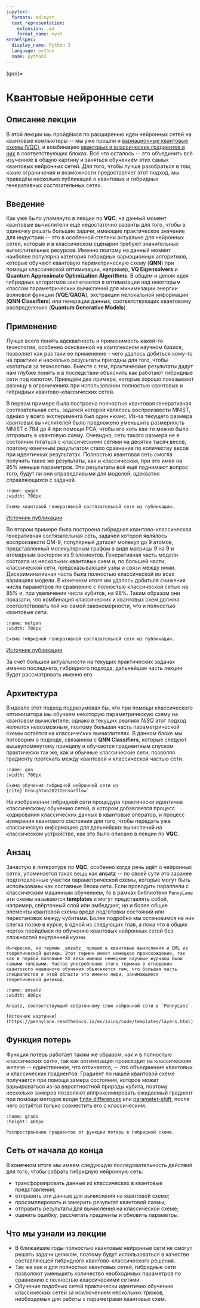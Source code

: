 ```yaml
---
jupytext:
  formats: md:myst
  text_representation:
    extension: .md
    format_name: myst
kernelspec:
  display_name: Python 3
  language: python
  name: python3
---
```


(qnn)=

# Квантовые нейронные сети

## Описание лекции

В этой лекции мы пройдёмся по расширению идеи нейронных сетей на квантовые компьютеры -- мы уже прошли и [вариационные квантовые схемы (VQC)](../vqcblock/vqc.html), и комбинацию [квантовых и классических градиентов в них](../gradsblock/gradsintro.html) в соответствующих блоках. Всё что осталось -- это объединить всё изученное в общую картину и заняться обучением этих самых квантовых нейронных сетей. Для того, чтобы лучше разобраться в том, какие ограничения и возможности предоставляет этот подход, мы приведём несколько публикаций о квантовых и гибридных генеративных состязательных сетях.

## Введение

Как уже было упомянуто в лекции по **VQC**, на данный момент квантовые вычислители ещё недостаточно развиты для того, чтобы в одиночку решать большие задачи, имеющие практическое значение для индустрии -- это в особенной степени актуально для нейронных сетей, которые и в классическом сценарии требуют значительных вычислительных ресурсов. Именно поэтому на данный момент наиболее популярна категория гибридных вариационных алгоритмов, которые обучают квантовую параметрическую схему (**QNN**) при помощи классической оптимизации, например, **VQ Eigensolvers** и **Quantum Approximate Optimization Algorithms**. В общем и целом идея гибридных алгоритмов заключается в оптимизации над некоторым классом параметрических вычислений для минимизации энергии волновой функции (**VQE**/**QAOA**), экстракции нелокальной информации (**QNN Classifiers**) или генерации данных, соответствующих квантовому распределению (**Quantum Generative Models**).

## Применение

Лучше всего понять адекватность и применимость какой-то технологии, особенно основанной на комплексном научном базисе, позволяет как раз таки ее применение - чего удалось добиться кому-то на практике и насколько результаты пригодны для того, чтобы хвататься за технологию. Вместе с тем, практические результаты дадут нам глубже понять и в последствии объяснить как работают гибридные сети под капотом. Приведём два примера, которые хорошо показывают разницу в ограничениях при использовании полностью квантовых и гибридных квантово-классических сетей.

В первом примере была построена полностью квантовая генеративная состязательная сеть, задачей которой являлось воспроизвести MNIST, однако у всего эксперимента был один нюанс. Из-за текущего размера квантовых вычислителей было предложено уменьшить размерность MNIST с 784 до 4 при помощи PCA, чтобы его хоть как-то можно было отправить в квантовую схему. Очевидно, сеть такого размера не в состоянии тягаться с классическими сетями на десятки тысяч весов, поэтому конечным результатом стало сравнение по количеству весов при идентичных результатах. Полностью квантовая сеть смогла получить такие же результаты, как и классическая, при это имея на 95% меньше параметров. Эти результаты всё ещё поднимают вопрос того, будут ли они справедливыми для моделей, адекватно справляющихся с задачей.

```{figure} /_static/qnnblock/qugan.png
:name: qugan
:width: 700px

Схема квантовой генеративной состязательной сети из публикации.
```

[Источник публикации](https://arxiv.org/pdf/2010.09036.pdf)

Во втором примере была построена гибридная квантово-классическая генеративная состязательная сеть, задачей которой являлось воспроизвести QM-9, популярный датасет молекул до 9 атомов, представленный молекулярным графом в виде матрицы 9 на 9 и атомарным вектором из 9 элементов. Генеративная часть модели состояла из нескольких квантовых схем и, по большей части, классической сети, предсказывающей узлы и связи между ними. Дискриминативная часть была полностью классической во всех вариациях модели. В конечном итоге им удалось добиться снижения числа параметров по сравнению с полностью классической сетью на 85% и, при увеличении числа кубитов, на 98%. Таким образом они показали, что комбинация классических и квантовых схем должна соответствовать той же самой закономерности, что и полностью квантовые сети.

```{figure} /_static/qnnblock/molgan.png
:name: molgan
:width: 700px

Схема гибридной генеративной состязательной сети из публикации.
```

[Источник публикации](https://arxiv.org/pdf/2101.03438.pdf)

За счёт большей актуальности на текущих практических задачах именно последнего, гибридного подхода, дальнейшая часть лекции будет рассматривать именно его.

##  Архитектура

В идеале этот подход подразумевал бы, что при помощи классического оптимизатора мы обучаем некоторую параметрическую схему на квантовом вычислителе, однако в текущих реалиях _NISQ_ этот подход является невозможным, поэтому большая часть параметрической схемы остаётся на классических вычислителях. В данном блоке мы поговорим о подходе, связанном с **QNN Classifiers**, которые следуют вышеупомянутому принципу и обучаются градиентным спуском практически так же, как и обычные классические сети, позволяя градиенту протекать между квантовой и классической частью сети.

```{figure} /_static/qnnblock/qnntfq2.png
:name: qnn
:width: 700px

Схема обучения гибридной нейронной сети из {cite}`broughton2021tensorflow`
```

На изображении гибридной сети процедура практически идентична классическому обучению сетей, в котором добавляется процесс кодирования классических данных в квантовые оператор, и процесс измерения квантового состояния для того, чтобы передать уже классическую информацию для дальнейших вычислений на классическом устройстве, как это было описано в лекции по **VQC**.

## Анзац

Зачастую в литературе по **VQC**, особенно когда речь идёт о нейронных сетях, упоминается такая вещь как **ansatz** -- по своей сути это заранее подготовленные участки параметрической схемы, которые могут быть использованы как составные блоки сети. Если проводить параллели с классическим машинным обучением, то в рамках библиотеки `PennyLane` эти схемы называются **templates** и могут представлять собой, например, свёрточный слой или эмбеддинг, но и более общие элементы квантовой схемы вроде подготовки состояний или перестановок между кубитами. Более подробно мы остановимся на них слегка позже в курсе, в одной из следующих глав, а пока что в общих чертах пройдёмся по обучению квантовых нейронных сетей без сложностей внутренней кухни.

```{note}
Интересно, но термин _anzatz_ пришел в квантовые вычисления и QML из теоретической физики. Этот термин имеет немецкое происхождение, так как в первой половине XX века именно немецкие научные журналы были самыми топовыми. Частое употребление этого термина в отношении квантового машинного обучения объясняется тем, что большая часть специалистов в этой области это именно люди, занимающиеся теоретической физикой.
```

```{figure} /_static/qnnblock/layer_cvqnn.png
:name: ansatz
:width: 800px

Ansatz, соответствующий свёрточному слою нейронной сети в `PennyLane`.

[Источник картинки](https://pennylane.readthedocs.io/en/ising/code/templates/layers.html)
```

## Функция потерь

Функция потерь работает таким же образом, как и в полностью классических сетях, так как оптимизация происходит на классическом железе -- единственное, что отличается, -- это объединение квантовых и классических градиентов. Градиент по нашей квантовой схеме получается при помощи замера состояния, которое может варьироваться из-за вероятностной природы кубита, поэтому несколько замеров позволяют аппроксимировать ожидаемый градиент при помощи методов вроде [finite differences](gradients) или [parameter-shift](hogradients), после чего остаётся только совместить его с классическим.

```{figure} /_static/qnnblock/qnngrads.png
:name: grads
:height: 400px

Распространение градиентов от функции потерь в гибридной схеме.
```

## Сеть от начала до конца

В конечном итоге мы имеем следующую последовательность действий для того, чтобы собрать гибридную нейронную сеть:

- трансформировать данные из классических в квантовые представления;
- отправить эти данные для вычисления на квантовой схеме;
- просэмплировать и замерить результат квантовой схемы;
- отправить результаты для вычисления на классической схеме;
- оценить ошибку, рассчитать градиенты и обновить параметры.

## Что мы узнали из лекции

- В ближайшие годы полностью квантовые нейронные сети не смогут решать задачи целиком, поэтому будут использоваться в качестве составляющей гибридного квантово-классического решения.
- Так же как и для полностью квантовых сетей, гибридные сети позволяют уменьшить количество необходимых параметров по сравнению с полностью классическими сетями.
- Обучение подобных сетей практически идентично обучению классических сетей за исключением нескольких трюков, необходимых для работы с параметрами квантовых схем.
